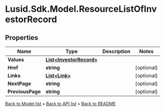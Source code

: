 # Lusid.Sdk.Model.ResourceListOfInvestorRecord

## Properties

Name | Type | Description | Notes
------------ | ------------- | ------------- | -------------
**Values** | [**List&lt;InvestorRecord&gt;**](InvestorRecord.md) |  | 
**Href** | **string** |  | [optional] 
**Links** | [**List&lt;Link&gt;**](Link.md) |  | [optional] 
**NextPage** | **string** |  | [optional] 
**PreviousPage** | **string** |  | [optional] 

[Back to Model list](../README.md#documentation-for-models) &#8226; [Back to API list](../README.md#documentation-for-api-endpoints) &#8226; [Back to README](../README.md)

